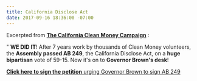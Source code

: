 ```yaml
---
title: California Disclose Act
date: 2017-09-16 18:36:00 -07:00
---
```


Excerpted from [**The California Clean Money Campaign**](http://www.caclean.org/) :

"   **WE DID IT**! After 7 years work by thousands of Clean Money volunteers, the **Assembly passed AB 249**, the California Disclose Act, on a **huge bipartisan** vote of 59-15. Now it's on to **Governor Brown's desk**!

[**Click here to sign the petition** urging Governor Brown to sign AB 249](https://www.yesfairelections.org/petition/ab249.php?ms=facebook-post-2017-09-16) 





